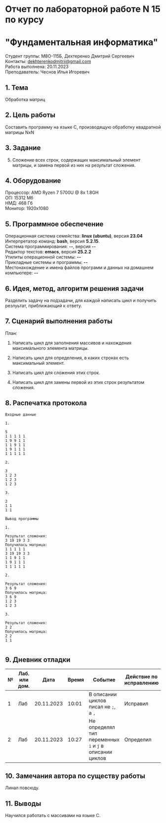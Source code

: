 # Отчет по лабораторной работе N 15 по курсу
# "Фундаментальная информатика"

Студент группы: M8О-115Б, Дехтеренко Дмитрий Сергеевич\
Контакты: dekhterenkodmitrii@gmail.com \
Работа выполнена: 20.11.2023\
Преподаватель: Чеснов Илья Игоревич
## 1. Тема

Обработка матриц

## 2. Цель работы

Составить программу на языке C, производящую обработку квадратной матрицы NxN

## 3. Задание

5. Сложение всех строк, содержащих максимальный элемент матрицы, и замена первой из них на результат сложения.

## 4. Оборудование

Процессор: AMD Ryzen 7 5700U @ 8x 1.8GH\
ОП: 15312 Мб\
НМД: 468 Гб\
Монитор: 1920x1080

## 5. Программное обеспечение

Операционная система семейства: **linux (ubuntu)**, версия **23.04**\
Интерпретатор команд: **bash**, версия **5.2.15**.\
Система программирования: **--**, версия **--**\
Редактор текстов: **emacs**, версия **25.2.2**\
Утилиты операционной системы: **--**\
Прикладные системы и программы: **--**\
Местонахождение и имена файлов программ и данных на домашнем компьютере: **--**

## 6. Идея, метод, алгоритм решения задачи

Разделить задачу на подзадачи, для каждой написать цикл и получить резлуьтат, приближающий к ответу.

## 7. Сценарий выполнения работы

План:

1. Написать цикл для заполнения массивов и нахождения максимального элемента матрицы.

2. Написать цикл для определения, в каких строках есть максимальный элемент.

3. Написать цикл для сложения этих строк.

4. Написать цикл для замены первой из этих строк результатом сложения.

## 8. Распечатка протокола

```
Входные данные

1.

5
1 1 1 1 1 
1 9 9 1 1 
1 1 9 1 1 
1 9 1 1 1 
1 1 1 1 1

2.

3
1 2 3 
1 2 3 
1 2 3

3.

2
1 1 
1 1 

Вывод программы

1.

Результат сложения:
3 19 19 3 3 
Получилась матрица:
1 1 1 1 1 
3 19 19 3 3 
1 1 9 1 1 
1 9 1 1 1 
1 1 1 1 1

2.

Результат сложения:
3 6 9 
Получилась матрица:
3 6 9 
1 2 3 
1 2 3

3.

Результат сложения:
2 2 
Получилась матрица:
2 2 
1 1 


```

## 9. Дневник отладки

| № | Лаб. или дом. | Дата       | Время     | Событие                  | Действие по исправлению | Примечание  |
|---|---------------|------------|-----------|--------------------------|-------------------------|-------------|
|1  | Лаб           | 20.11.2023 | 10:01    | В описании циклов писал не `;`, а `,`   | Исправил    | Непривык к синтаксису|
|2  | Лаб      | 20.11.2023 | 10:27   | Не определял тип переменных `i` и `j` в описании циклов| Определил |     Глупая ошибка        |

## 10. Замечания автора по существу работы

Линал повсюду.

## 11. Выводы

Научился работать с массивами на языке C.

